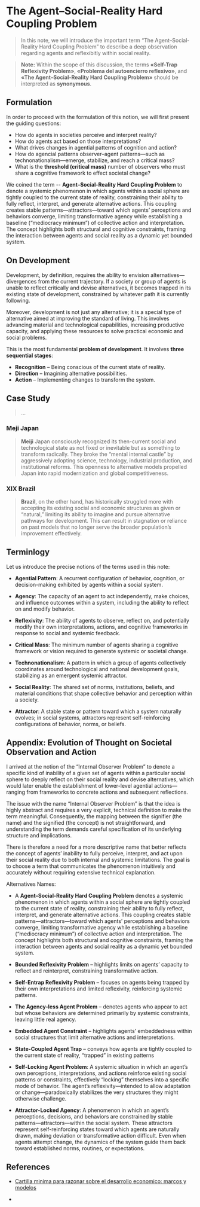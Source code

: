 # The Agent–Social-Reality Hard Coupling Problem


> In this note, we will introduce the important term “The Agent–Social-Reality Hard Coupling Problem” to describe a deep observation regarding agents  and reflexibitly within social reality.



> **Note:** Within the scope of this discussion, the terms **«Self-Trap Reflexivity Problem»**, **«Problema del autoencierro reflexivo»**, and **«The Agent–Social-Reality Hard Coupling Problem»** should be interpreted as **synonymous**.

## Formulation

In order to proceed with the formulation of this notion, we will first present the guiding questions:

- How do agents in  societies perceive and interpret reality?
- How do  agents  act based on those interpretations?
- What drives changes in agential patterns of cognition and action?
- How do  agencial patterns observer–agent patterns—such as technonationalism—emerge, stabilize, and reach a critical mass?
- What is the **threshold (critical mass)** number of observers who must share a cognitive framework to effect societal change?

We coined the term -- **Agent–Social-Reality Hard Coupling Problem** to denote a systemic phenomenon in which agents within a social sphere are tightly coupled to the current state of reality, constraining their ability to fully reflect, interpret, and generate alternative actions. This coupling creates stable patterns—attractors—toward which agents’ perceptions and behaviors converge, limiting transformative agency while establishing a baseline (“mediocracy minimum”) of collective action and interpretation. The concept highlights both structural and cognitive constraints, framing the interaction between agents and social reality as a dynamic yet bounded system.

## On Development

Development, by definition, requires the ability to envision alternatives—divergences from the current trajectory. If a society or group of agents is unable to reflect critically and devise alternatives, it becomes trapped in its existing state of development, constrained by whatever path it is currently following.

Moreover, development is not just any alternative; it is a special type of alternative aimed at improving the standard of living. This involves advancing material and technological capabilities, increasing productive capacity, and applying these resources to solve practical economic and social problems.

This is the most fundamental **problem of development**. It involves **three sequential stages**:

- **Recognition** – Being conscious of the current state of reality.
- **Direction** – Imagining alternative possibilities.
- **Action** – Implementing changes to transform the system.

## Case Study

> ...

### Meji Japan

> **Meiji** Japan consciously recognized its then-current social and technological state as not fixed or inevitable but as something to transform radically. They broke the “mental internal castle” by aggressively adopting science, technology, industrial production, and institutional reforms. This openness to alternative models propelled Japan into rapid modernization and global competitiveness.

### XIX Brazil

> **Brazil**, on the other hand, has historically struggled more with accepting its existing social and economic structures as given or “natural,” limiting its ability to imagine and pursue alternative pathways for development. This can result in stagnation or reliance on past models that no longer serve the broader population’s improvement effectively.

## Terminlogy

Let us introduce the precise notions of the terms used in this note:

- **Agential Pattern**: A recurrent configuration of behavior, cognition, or decision-making exhibited by agents within a social system.

- **Agency**: The capacity of an agent to act independently, make choices, and influence outcomes within a system, including the ability to reflect on and modify behavior.

- **Reflexivity**: The ability of agents to observe, reflect on, and potentially modify their own interpretations, actions, and cognitive frameworks in response to social and systemic feedback.

- **Critical Mass**: The minimum number of agents sharing a cognitive framework or vision required to generate systemic or societal change.

- **Technonationalism**: A pattern in which a group of agents collectively coordinates around technological and national development goals, stabilizing as an emergent systemic attractor.

- **Social Reality**: The shared set of norms, institutions, beliefs, and material conditions that shape collective behavior and perception within a society.

- **Attractor**: A stable state or pattern toward which a system naturally evolves; in social systems, attractors represent self-reinforcing configurations of behavior, norms, or beliefs.

## Appendix: Evolution of Thought on Societal Observation and Action

I arrived at the notion of the “Internal Observer Problem” to denote a specific kind of inability of a given set of agents within a particular social sphere to deeply reflect on their social reality and devise alternatives, which would later enable the establishment of lower-level agential actions—ranging from frameworks to concrete actions and subsequent reflections.

The issue with the name “Internal Observer Problem” is that the idea is highly abstract and requires a very explicit, technical definition to make the term meaningful. Consequently, the mapping between the signifier (the name) and the signified (the concept) is not straightforward, and understanding the term demands careful specification of its underlying structure and implications.

There is therefore a need for a more descriptive name that better reflects the concept of agents’ inability to fully perceive, interpret, and act upon their social reality due to both internal and systemic limitations. The goal is to choose a term that communicates the phenomenon intuitively and accurately without requiring extensive technical explanation.

Alternatives Names:

- A **Agent–Social-Reality Hard Coupling Problem** denotes a systemic phenomenon in which agents within a social sphere are tightly coupled to the current state of reality, constraining their ability to fully reflect, interpret, and generate alternative actions. This coupling creates stable patterns—attractors—toward which agents’ perceptions and behaviors converge, limiting transformative agency while establishing a baseline (“mediocracy minimum”) of collective action and interpretation. The concept highlights both structural and cognitive constraints, framing the interaction between agents and social reality as a dynamic yet bounded system.

- **Bounded Reflexivity Problem** – highlights limits on agents’ capacity to reflect and reinterpret, constraining transformative action.

- **Self-Entrap Reflexivity Problem** – focuses on agents being trapped by their own interpretations and limited reflexivity, reinforcing systemic patterns.

- **The Agency-less Agent Problem** – denotes agents who appear to act but whose behaviors are determined primarily by systemic constraints, leaving little real agency.

- **Embedded Agent Constraint** – highlights agents’ embeddedness within social structures that limit alternative actions and interpretations.

- **State-Coupled Agent Trap** – conveys how agents are tightly coupled to the current state of reality, “trapped” in existing patterns

- **Self-Locking Agent Problem**: A systemic situation in which an agent’s own perceptions, interpretations, and actions reinforce existing social patterns or constraints, effectively “locking” themselves into a specific mode of behavior. The agent’s reflexivity—intended to allow adaptation or change—paradoxically stabilizes the very structures they might otherwise challenge.

- **Attractor-Locked Agency**: A phenomenon in which an agent’s perceptions, decisions, and behaviors are constrained by stable patterns—attractors—within the social system. These attractors represent self-reinforcing states toward which agents are naturally drawn, making deviation or transformative action difficult. Even when agents attempt change, the dynamics of the system guide them back toward established norms, routines, or expectations.

## References

- [Cartilla minima para razonar sobre el desarrollo economico: marcos y modelos](./cartilla-minima-para-razonar-sobre-el-desarrollo-economico-marcos-y-modelos.md)

- []()
